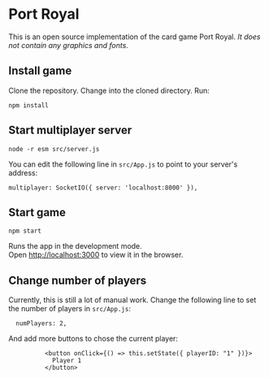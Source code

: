 # Port Royal

This is an open source implementation of the card game Port Royal. *It does not contain any graphics and fonts*.

## Install game

Clone the repository. Change into the cloned directory. Run:

```
npm install
```


## Start multiplayer server

```
node -r esm src/server.js
```

You can edit the following line in  `src/App.js` to point to your server's address:
```
multiplayer: SocketIO({ server: 'localhost:8000' }),
```

## Start game

```
npm start
```

Runs the app in the development mode.<br />
Open [http://localhost:3000](http://localhost:3000) to view it in the browser.

## Change number of players

Currently, this is still a lot of manual work. Change the following line to set the number of players in `src/App.js`:
```
  numPlayers: 2,
```
And add more buttons to chose the current player:
```
          <button onClick={() => this.setState({ playerID: "1" })}>
            Player 1
          </button>
```

